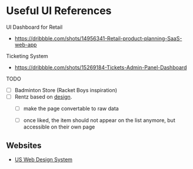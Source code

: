# Useful UI References


UI Dashboard for Retail
- https://dribbble.com/shots/14956341-Retail-product-planning-SaaS-web-app


Ticketing System
- https://dribbble.com/shots/15269184-Tickets-Admin-Panel-Dashboard



TODO
- [ ] Badminton Store (Racket Boys inspiration)
- [ ] Rentz based on [design](https://betterprogramming.pub/turn-website-data-into-datasets-a-beginners-guide-to-python-web-scraping-ac1ce99d73a1).
  - [ ] make the page convertable to raw data
  - [ ] once liked, the item should not appear on the list anymore, but accessible on their own page


## Websites
- [US Web Design System](https://designsystem.digital.gov/components/button/)
